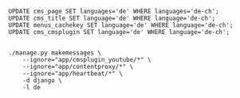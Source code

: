 
    UPDATE cms_page SET languages='de' WHERE languages='de-ch';
    UPDATE cms_title SET language='de' WHERE language='de-ch';
    UPDATE menus_cachekey SET language='de' WHERE language='de-ch';
    UPDATE cms_cmsplugin SET language='de' WHERE language='de-ch';
    
    
    ./manage.py makemessages \
        --ignore="app/cmsplugin_youtube/*" \
        --ignore="app/contentproxy/*" \
        --ignore="app/heartbeat/*" \
        -d django \
        -l de
